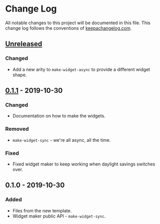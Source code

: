 # Change Log
All notable changes to this project will be documented in this file. This change log follows the conventions of [keepachangelog.com](http://keepachangelog.com/).

## [Unreleased]
### Changed
- Add a new arity to `make-widget-async` to provide a different widget shape.

## [0.1.1] - 2019-10-30
### Changed
- Documentation on how to make the widgets.

### Removed
- `make-widget-sync` - we're all async, all the time.

### Fixed
- Fixed widget maker to keep working when daylight savings switches over.

## 0.1.0 - 2019-10-30
### Added
- Files from the new template.
- Widget maker public API - `make-widget-sync`.

[Unreleased]: https://github.com/your-name/asn1/compare/0.1.1...HEAD
[0.1.1]: https://github.com/your-name/asn1/compare/0.1.0...0.1.1
